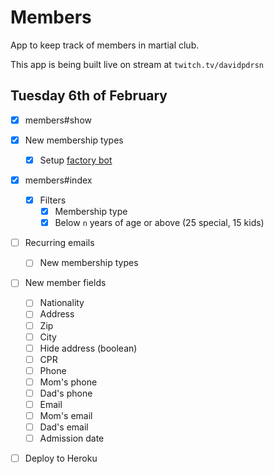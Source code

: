 # Members

App to keep track of members in martial club.

This app is being built live on stream at `twitch.tv/davidpdrsn`

## Tuesday 6th of February

- [x] members#show

- [x] New membership types
  - [x] Setup [factory bot](https://github.com/thoughtbot/factory_bot)

- [x] members#index
  - [x] Filters
    - [x] Membership type
    - [x] Below `n` years of age or above (25 special, 15 kids)

- [ ] Recurring emails
  - [ ] New membership types

- [ ] New member fields
  - [ ] Nationality
  - [ ] Address
  - [ ] Zip
  - [ ] City
  - [ ] Hide address (boolean)
  - [ ] CPR
  - [ ] Phone
  - [ ] Mom's phone
  - [ ] Dad's phone
  - [ ] Email
  - [ ] Mom's email
  - [ ] Dad's email
  - [ ] Admission date

- [ ] Deploy to Heroku
